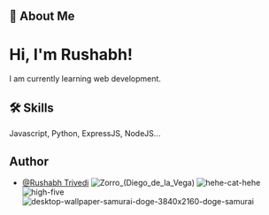 
## 🚀 About Me
# Hi, I'm Rushabh!
I am currently learning web development. 



## 🛠 Skills
Javascript, Python, ExpressJS, NodeJS...


<!--## FAQs

#### Question 1: How to make such README.md file or the about section for the Github page on your github homepage?

Answer 1: Use [readme.so](https://readme.so/) website: for README.md file generation. Now make a repository of same name as your username, add a README.md file there the one you got from the readme.so website.-->




## Author

- [@Rushabh Trivedi](https://github.com/rushabhT3)
![Zorro_(Diego_de_la_Vega)](https://github.com/rushabhT3/rushabhT3/assets/41021094/133fe953-1e88-4b28-a462-dcb57b3b2545)
![hehe-cat-hehe](https://github.com/rushabhT3/rushabhT3/assets/41021094/fbe37d83-0817-405e-9b20-4ea0fa18ba83)
![high-five](https://github.com/rushabhT3/rushabhT3/assets/41021094/00920c10-d99f-4f61-9da0-0ba2565556f2)
![desktop-wallpaper-samurai-doge-3840x2160-doge-samurai](https://github.com/rushabhT3/rushabhT3/assets/41021094/fb1a0018-24b0-4a2a-8247-47b30c327836)

<!--
# My Interactive README

Welcome to my interactive README!

<button onclick="showImage()">Click me to see a random image!</button>

<div id="imageContainer"></div>

<script>
  const images = [
    'https://github.com/rushabhT3/rushabhT3/assets/41021094/133fe953-1e88-4b28-a462-dcb57b3b2545',
    'https://github.com/rushabhT3/rushabhT3/assets/41021094/fb1a0018-24b0-4a2a-8247-47b30c327836',
    'https://github.com/rushabhT3/rushabhT3/assets/41021094/fbe37d83-0817-405e-9b20-4ea0fa18ba83',
    'https://github.com/rushabhT3/rushabhT3/assets/41021094/00920c10-d99f-4f61-9da0-0ba2565556f2'
  ];

  function showImage() {
    const imageContainer = document.getElementById('imageContainer');
    const randomIndex = Math.floor(Math.random() * images.length);
    const randomImage = images[randomIndex];
    imageContainer.innerHTML = `<img src="${randomImage}" alt="Random Image">`;
  }
</script>

-->

<!--
**rushabhT3/rushabhT3** is a ✨ _special_ ✨ repository because its `README.md` (this file) appears on your GitHub profile.

Here are some ideas to get you started:

- 🔭 I’m currently working on ...
- 🌱 I’m currently learning ...
- 👯 I’m looking to collaborate on ...
- 🤔 I’m looking for help with ...
- 💬 Ask me about ...
- 📫 How to reach me: ...
- 😄 Pronouns: ...
- ⚡ Fun fact: ...
-->
